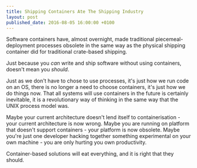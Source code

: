 ```yaml
---
title: Shipping Containers Ate The Shipping Industry
layout: post
published_date: 2016-08-05 16:00:00 +0100
---
```


Software containers have, almost overnight, made traditional piecemeal-deployment processes obsolete in the same way as the physical shipping container did for traditional crate-based shipping.

Just because you *can* write and ship software without using containers, doesn't mean you *should*.

Just as we don't have to chose to use processes, it's just how we run code on an OS, there is no longer a need to choose containers, it's just how we do things now. That all systems will use containers in the future is certainly inevitable, it is a revolutionary way of thinking in the same way that the UNIX process model was.

Maybe your current architecture doesn't lend itself to containerisation - your current architecture is now wrong.
Maybe you are running on platform that doesn't support containers - your platform is now obsolete.
Maybe you're just one developer hacking together something experimental on your own machine - you are only hurting you own productivity.

Container-based solutions will eat everything, and it is right that they should.

